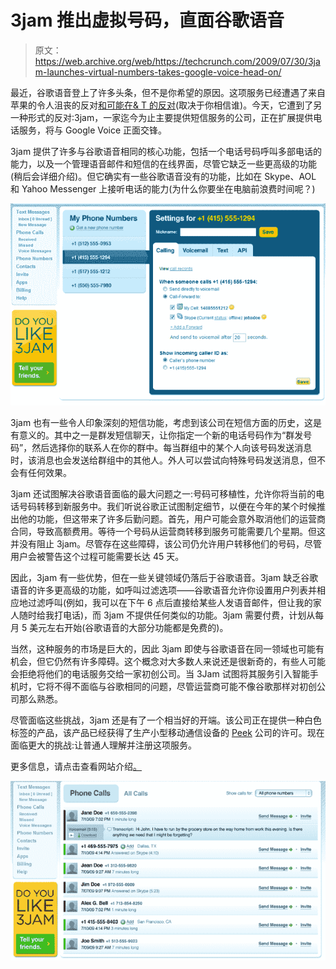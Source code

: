 # 3jam 推出虚拟号码，直面谷歌语音 

> 原文：<https://web.archive.org/web/https://techcrunch.com/2009/07/30/3jam-launches-virtual-numbers-takes-google-voice-head-on/>

最近，谷歌语音登上了许多头条，但不是你希望的原因。这项服务已经遭遇了来自苹果的令人沮丧的反对[和可能在& T 的反对](https://web.archive.org/web/20221006195117/http://www.beta.techcrunch.com/2009/07/27/apple-is-growing-rotten-to-the-core-and-its-likely-atts-fault/)(取决于你相信谁)。今天，它遭到了另一种形式的反对:3jam，一家迄今为止主要提供短信服务的公司，正在扩展提供电话服务，将与 Google Voice 正面交锋。

3jam 提供了许多与谷歌语音相同的核心功能，包括一个电话号码呼叫多部电话的能力，以及一个管理语音邮件和短信的在线界面，尽管它缺乏一些更高级的功能(稍后会详细介绍)。但它确实有一些谷歌语音没有的功能，比如在 Skype、AOL 和 Yahoo Messenger 上接听电话的能力(为什么你要坐在电脑前浪费时间呢？)

![](img/b4f8de635a3ccd490d527be92460fd59.png)

3jam 也有一些令人印象深刻的短信功能，考虑到该公司在短信方面的历史，这是有意义的。其中之一是群发短信聊天，让你指定一个新的电话号码作为“群发号码”，然后选择你的联系人在你的群中。每当群组中的某个人向该号码发送消息时，该消息也会发送给群组中的其他人。外人可以尝试向特殊号码发送消息，但不会有任何效果。

3jam 还试图解决谷歌语音面临的最大问题之一:号码可移植性，允许你将当前的电话号码转移到新服务中。我们听说谷歌正试图制定细节，以便在今年的某个时候推出他的功能，但这带来了许多后勤问题。首先，用户可能会意外取消他们的运营商合同，导致高额费用。等待一个号码从运营商转移到服务可能需要几个星期。但这并没有阻止 3jam。尽管存在这些障碍，该公司仍允许用户转移他们的号码，尽管用户会被警告这个过程可能需要长达 45 天。

因此，3jam 有一些优势，但在一些关键领域仍落后于谷歌语音。3jam 缺乏谷歌语音的许多更高级的功能，如呼叫过滤选项——谷歌语音允许你设置用户列表并相应地过滤呼叫(例如，我可以在下午 6 点后直接给某些人发语音邮件，但让我的家人随时给我打电话)，而 3jam 不提供任何类似的功能。3jam 需要付费，计划从每月 5 美元左右开始(谷歌语音的大部分功能都是免费的)。

当然，这种服务的市场是巨大的，因此 3jam 即使与谷歌语音在同一领域也可能有机会，但它仍然有许多障碍。这个概念对大多数人来说还是很新奇的，有些人可能会拒绝将他们的电话服务交给一家初创公司。当 3Jam 试图将其服务引入智能手机时，它将不得不面临与谷歌相同的问题，尽管运营商可能不像谷歌那样对初创公司那么熟悉。

尽管面临这些挑战，3jam 还是有了一个相当好的开端。该公司正在提供一种白色标签的产品，该产品已经获得了生产小型移动通信设备的 [Peek](https://web.archive.org/web/20221006195117/http://www.getpeek.com/) 公司的许可。现在面临更大的挑战:让普通人理解并注册这项服务。

更多信息，请点击查看网站介绍[。](https://web.archive.org/web/20221006195117/http://prezi.com/115735/view/)

![](img/d9909d09b29d4f4339cb66b7695c7bdb.png)